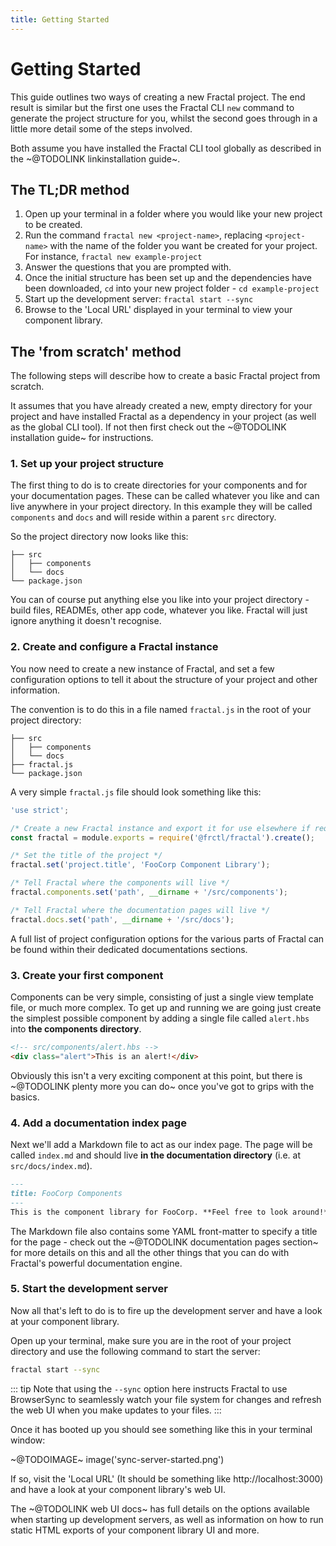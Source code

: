 ```yaml
---
title: Getting Started
---
```


# Getting Started

This guide outlines two ways of creating a new Fractal project. The end result is similar but the first one uses the Fractal CLI `new` command to generate the project structure for you, whilst the second goes through in a little more detail some of the steps involved.

Both assume you have installed the Fractal CLI tool globally as described in the ~@TODOLINK linkinstallation guide~.

## The TL;DR method

1. Open up your terminal in a folder where you would like your new project to be created.
2. Run the command `fractal new <project-name>`, replacing `<project-name>` with the name of the folder you want be created for your project. For instance, `fractal new example-project`
3. Answer the questions that you are prompted with.
4. Once the initial structure has been set up and the dependencies have been downloaded, `cd` into your new project folder - `cd example-project`
5. Start up the development server: `fractal start --sync`
6. Browse to the 'Local URL' displayed in your terminal to view your component library.

## The 'from scratch' method

The following steps will describe how to create a basic Fractal project from scratch.

It assumes that you have already created a new, empty directory for your project and have installed Fractal as a dependency in your project (as well as the global CLI tool). If not then first check out the ~@TODOLINK installation guide~ for instructions.

### 1. Set up your project structure

The first thing to do is to create directories for your components and for your documentation pages. These can be called whatever you like and can live anywhere in your project directory. In this example they will be called `components` and `docs` and will reside within a parent `src` directory.

So the project directory now looks like this:

```tree
├── src
│   ├── components
│   └── docs
└── package.json
```

You can of course put anything else you like into your project directory - build files, READMEs, other app code, whatever you like. Fractal will just ignore anything it doesn't recognise.

### 2. Create and configure a Fractal instance

You now need to create a new instance of Fractal, and set a few configuration options to tell it about the structure of your project and other information.

The convention is to do this in a file named `fractal.js` in the root of your project directory:

```tree
├── src
│   ├── components
│   └── docs
├── fractal.js
└── package.json
```

A very simple `fractal.js` file should look something like this:

```javascript
'use strict';

/* Create a new Fractal instance and export it for use elsewhere if required */
const fractal = module.exports = require('@frctl/fractal').create();

/* Set the title of the project */
fractal.set('project.title', 'FooCorp Component Library');

/* Tell Fractal where the components will live */
fractal.components.set('path', __dirname + '/src/components');

/* Tell Fractal where the documentation pages will live */
fractal.docs.set('path', __dirname + '/src/docs');

```

A full list of project configuration options for the various parts of Fractal can be found within their dedicated documentations sections.

<!-- > Unless configured otherwise, the `fractal.js` file is where the CLI tool will expect to find the project setup information. There are many other options for where this can live however, depending the needs of your project. -->

### 3. Create your first component

Components can be very simple, consisting of just a single view template file, or much more complex. To get up and running we are going just create the simplest possible component by adding a single file called `alert.hbs` into **the components directory**.

```html
<!-- src/components/alert.hbs -->
<div class="alert">This is an alert!</div>
```

<!-- There are a number of different ways components can be setup and organised. For this first component however we'll create one in the following way:

1. Create a folder called `<component-name>` in the components directory.
1. Create a view file within there called `<component-name>.hbs` (The `.hbs` extension is the extension for Handlebars templates, the view template engine that Fractal uses by default);
1. Add a configuration file that contains some context data that we want to use to render the view template with. -->

Obviously this isn't a very exciting component at this point, but there is ~@TODOLINK plenty more you can do~ once you've got to grips with the basics.

### 4. Add a documentation index page

Next we'll add a Markdown file to act as our index page. The page will be called `index.md` and should live **in the documentation directory** (i.e. at `src/docs/index.md`).

```md
---
title: FooCorp Components
---
This is the component library for FooCorp. **Feel free to look around!**
```

The Markdown file also contains some YAML front-matter to specify a title for the page - check out the ~@TODOLINK documentation pages section~ for more details on this and all the other things that you can do with Fractal's powerful documentation engine.

### 5. Start the development server

Now all that's left to do is to fire up the development server and have a look at your component library.

Open up your terminal, make sure you are in the root of your project directory and use the following command to start the server:

```bash
fractal start --sync
```

::: tip
Note that using the `--sync` option here instructs Fractal to use BrowserSync to seamlessly watch your file system for changes and refresh the web UI when you make updates to your files.
:::

Once it has booted up you should see something like this in your terminal window:

~@TODOIMAGE~ 
image('sync-server-started.png')

If so, visit the 'Local URL' (It should be something like http://localhost:3000) and have a look at your component library's web UI.

The ~@TODOLINK web UI docs~ has full details on the options available when starting up development servers, as well as information on how to run static HTML exports of your component library UI and more.
